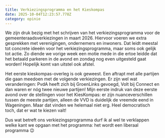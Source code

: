 ```yaml
---
title: Verkiezingsprogramma en het Kieskompas
date: 2025-10-04T12:23:57.778Z
category: opinie
---
```

We zijn druk bezig met het schrijven van het verkiezingsprogramma voor de gemeenteraadsverkiezingen in maart 2026. Hiervoor voeren we extra gesprekken met verenigingen, ondernemers en inwoners. Dat leidt meestal tot concrete ideeën voor het verkiezingsprogramma, maar soms ook gelijk tot actie. Zo diende we vorige week een motie mede in die ertoe leidde dat het betaald parkeren in de avond en zondag nog even uitgesteld gaat worden! Hopelijk komt van uitstel ook afstel.

Het eerste kieskompas-overleg is ook geweest. Een aftrapt met alle partijen die gaan meedoen met de volgende verkiezingen. Er zijn wel wat veranderingen: PvdA heeft zich bij GroenLinks gevoegd, Volt bij Connect en dan waren er nóg twee nieuwe partijen! Mijn eerste indruk van deze eerste avond over de stellingen voor het KiesKompas: er zijn nuanceverschillen tussen de meeste partijen, alleen de VVD is duidelijk de vreemde eend in Wageningen. Maar dat vinden we helemaal niet erg. Heel democratisch toch, dat er wat te kiezen valt!

Dus wat betreft ons verkiezingsprogramma durf ik al wel te verklappen welke kant we opgaan met het programma: het wordt een liberaal programma 😉